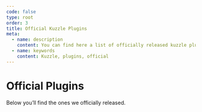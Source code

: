 ```yaml
---
code: false
type: root
order: 3
title: Official Kuzzle Plugins
meta:
  - name: description
    content: You can find here a list of officially released kuzzle plugins
  - name: keywords
    content: Kuzzle, plugins, official
---
```


# Official Plugins

Below you’ll find the ones we officially released.

<PluginsIndex :kuzzle-major="2" />
